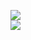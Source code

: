 [![](https://img.shields.io/badge/Made%20With-Github%20Spray-lightgrey.svg?style=for-the-badge&logo=github)](https://github.com/Annihil/github-spray#22121)  
[![](https://i.imgur.com/2DrTn0Z.gif)](https://github.com/Annihil/github-spray)